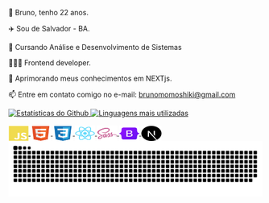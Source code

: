 👨‍ ‍Bruno, tenho 22 anos.

✈️ Sou de Salvador - BA.

📘 Cursando Análise e Desenvolvimento de Sistemas

👨🏻‍💻 Frontend developer.

🌱 Aprimorando meus conhecimentos em NEXTjs.

📫 Entre em contato comigo no e-mail: brunomomoshiki@gmail.com

<div align="start">
  <a href="https://github.com/DinDja">
  <img height="180em" src="https://github-readme-stats.vercel.app/api?username=DinDja&show_icons=true&theme=dracula&include_all_commits=true&count_private=true" title="Estatísticas do Github"/>
  <img height="180em" src="https://github-readme-stats.vercel.app/api/top-langs/?username=DinDja&layout=compact&langs_count=7&theme=dracula" title="Linguagens mais utilizadas"/>
</div>
  
  <div style="display: inline_block"><br>
  <img align="center" alt="DinDja-Js" height="30" width="40" src="https://raw.githubusercontent.com/devicons/devicon/master/icons/javascript/javascript-plain.svg" title="Javascript">
  <img align="center" alt="DInDja-HTML" height="30" width="40" src="https://raw.githubusercontent.com/devicons/devicon/master/icons/html5/html5-original.svg"
       title="HTML">
  <img align="center" alt="DinDja-CSS" height="30" width="40" src="https://raw.githubusercontent.com/devicons/devicon/master/icons/css3/css3-original.svg"
       title="Javascript"CSS>
  <img align="center" alt="DinDja-CSS" height="30" width="40" src="https://raw.githubusercontent.com/devicons/devicon/master/icons/react/react-original.svg"
       title="React">
  <img align="center" alt="DinDja-CSS" height="30" width="40" src="https://raw.githubusercontent.com/devicons/devicon/master/icons/sass/sass-original.svg"
       title="SASS">
  <img align="center" alt="DinDja-CSS" height="30" width="40" src="https://raw.githubusercontent.com/devicons/devicon/master/icons/bootstrap/bootstrap-original.svg"
       title="Bootstrap">
   <img align="center" alt="DinDja-CSS" height="30" width="40" src="https://raw.githubusercontent.com/devicons/devicon/master/icons/nextjs/nextjs-original.svg"
        title="NEXT">
    
<img src="https://raw.githubusercontent.com/Platane/snk/output/github-contribution-grid-snake.svg"/>

</div>
 


